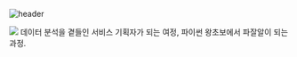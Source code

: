 ![header](https://capsule-render.vercel.app/api?type=rounded&color=gradient&customColorList=18&height=200&section=header&text=Way%20to%20be%20PM*PO&animation=fadeIn&fontSize=70)



<img src='https://img.shields.io/badge/Python-studing-green'>
데이터 분석을 곁들인 서비스 기획자가 되는 여정, 파이썬 왕초보에서 파잘알이 되는 과정.
